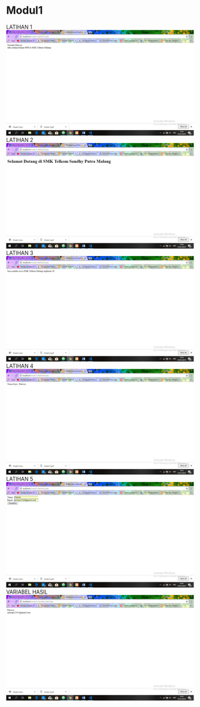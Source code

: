 # Modul1
LATIHAN 1
![alt text](https://github.com/PatriciaDianPaska/Modul1/blob/master/latihan1.JPG)
LATIHAN 2
![alt text](https://github.com/PatriciaDianPaska/Modul1/blob/master/latihan2.JPG)
LATIHAN 3
![alt text](https://github.com/PatriciaDianPaska/Modul1/blob/master/latihan3.JPG)
LATIHAN 4
![alt text](https://github.com/PatriciaDianPaska/Modul1/blob/master/latihan4.JPG)
LATIHAN 5
![alt text](https://github.com/PatriciaDianPaska/Modul1/blob/master/latihan5.JPG)
VARIABEL HASIL
![alt text](https://github.com/PatriciaDianPaska/Modul1/blob/master/variabel%20hasil.JPG)

